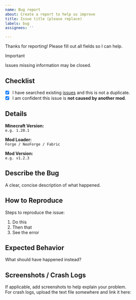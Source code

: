 ```yaml
---
name: Bug report
about: Create a report to help us improve
title: Issue title (please replace)
labels: bug
assignees: ''

---
```


Thanks for reporting! Please fill out all fields so I can help.  
> [!IMPORTANT]
> Issues missing information may be closed.

## Checklist
- [x] I have searched existing [issues](../../issues) and this is not a duplicate.
- [x] I am confident this issue is **not caused by another mod**.

## Details

**Minecraft Version:**  
`e.g. 1.20.1`

**Mod Loader:**  
`Forge / NeoForge / Fabric`

**Mod Version:**  
`e.g. v1.2.3`

## Describe the Bug
A clear, concise description of what happened.

## How to Reproduce
Steps to reproduce the issue:
1. Do this
2. Then that
3. See the error

## Expected Behavior
What should have happened instead?

## Screenshots / Crash Logs
If applicable, add screenshots to help explain your problem.  
For crash logs, upload the text file somewhere and link it here:
